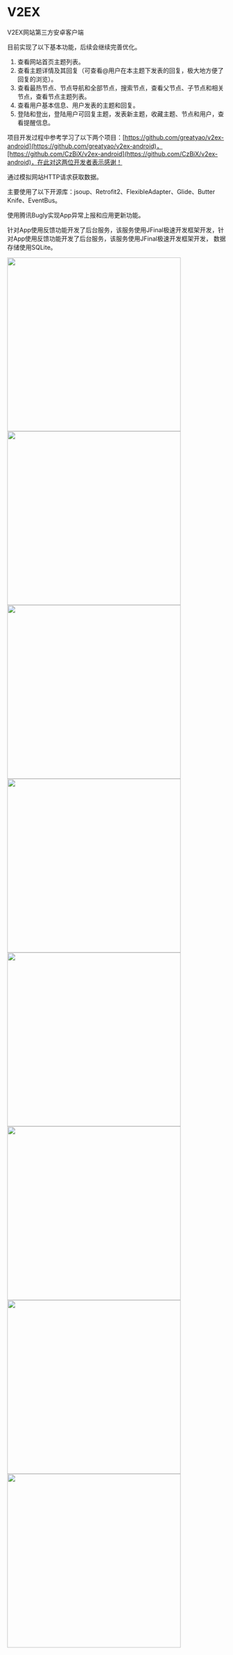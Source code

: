 # V2EX
V2EX网站第三方安卓客户端

目前实现了以下基本功能，后续会继续完善优化。
1.	查看网站首页主题列表。
2.	查看主题详情及其回复（可查看@用户在本主题下发表的回复，极大地方便了回复的浏览）。
3.	查看最热节点、节点导航和全部节点，搜索节点，查看父节点、子节点和相关节点，查看节点主题列表。
4.	查看用户基本信息、用户发表的主题和回复。
5.	登陆和登出，登陆用户可回复主题，发表新主题，收藏主题、节点和用户，查看提醒信息。

项目开发过程中参考学习了以下两个项目：[https://github.com/greatyao/v2ex-android](https://github.com/greatyao/v2ex-android)，[https://github.com/CzBiX/v2ex-android](https://github.com/CzBiX/v2ex-android)，在此对这两位开发者表示感谢！

通过模拟网站HTTP请求获取数据。

主要使用了以下开源库：jsoup、Retrofit2、FlexibleAdapter、Glide、Butter Knife、EventBus。

使用腾讯Bugly实现App异常上报和应用更新功能。

针对App使用反馈功能开发了后台服务，该服务使用JFinal极速开发框架开发，针对App使用反馈功能开发了后台服务，该服务使用JFinal极速开发框架开发， 数据存储使用SQLite。

<img src="././Screenshots/1.png" width="400px" />
<img src="././Screenshots/2.png" width="400px" />
<img src="././Screenshots/3.png" width="400px" />
<img src="././Screenshots/4.png" width="400px" />
<img src="././Screenshots/5.png" width="400px" />
<img src="././Screenshots/6.png" width="400px" />
<img src="././Screenshots/7.png" width="400px" />
<img src="././Screenshots/8.png" width="400px" />
